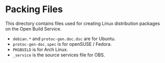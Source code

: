 Packing Files
=============

This directory contains files used for creating Linux distribution
packages on the Open Build Service.

 * `debian.*` and `protoc-gen.doc.dsc` are for Ubuntu.
 * `protoc-gen-doc.spec` is for openSUSE / Fedora.
 * `PKGBUILD` is for Arch Linux.
 * `_service` is the source services file for OBS.
